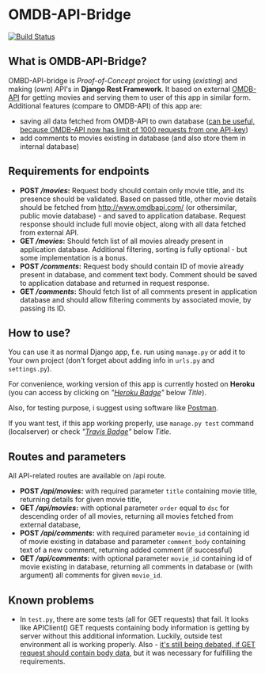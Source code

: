 # OMDB-API-Bridge
[![Build Status](https://Travis-ci.com/lobsterick/OMDB_API_Bridge.svg?branch=master)](https://travis-ci.com/lobsterick/OMDB_API_Bridge) 



## What is OMDB-API-Bridge?
OMBD-API-bridge is *Proof-of-Concept* project for using (*existing*) and making (*own*) API's in **Django Rest Framework**. It based on external [OMDB-API](http://www.omdbapi.com/) for getting movies and serving them to user of this app in similar form.
Additional features (compare to OMDB-API) of this app are:
* saving all data fetched from OMDB-API to own database ([<u>can be useful, because OMDB-API now has limit of 1000 requests from one API-key</u>](https://www.patreon.com/bePatron?u=5038490))
* add comments to movies existing in database (and also store them in internal database)


## Requirements for endpoints
* **POST */movies*:**
Request body should contain only movie title, and its presence should be validated. Based on passed title, other movie details should be fetched from http://www.omdbapi.com/ (or othersimilar, public movie database) - and saved to application database. Request response should include full movie object, along with all data fetched from external API.
* **GET */movies*:**
Should fetch list of all movies already present in application database.
Additional filtering, sorting is fully optional - but some implementation is a bonus.
* **POST */comments*:**
Request body should contain ID of movie already present in database, and comment text body.
Comment should be saved to application database and returned in request response.
* **GET */comments*:** Should fetch list of all comments present in application database and should allow filtering comments by associated movie, by passing its ID. 

## How to use?
You can use it as normal Django app, f.e. run using `manage.py` or add it to Your own project (don't forget about adding info in `urls.py` and `settings.py`).

For convenience, working version of this app is currently hosted on **Heroku** (you can access by clicking on *"<u>Heroku Badge</u>"* below *Title*).

Also, for testing purpose, i suggest using software like [Postman](https://www.getpostman.com/).

If you want test, if this app working properly, use `manage.py test` command (localserver) or check *"<u>Travis Badge</u>"* below *Title*.

## Routes and parameters
All API-related routes are available on /api route.
* **POST */api/movies*:** with required parameter `title` containing movie title, returning details for given movie title,
* **GET */api/movies*:** with optional parameter `order` equal to `dsc` for descending order of all movies, returning all movies fetched from external database,
* **POST */api/comments*:** with required parameter `movie_id` containing id of movie existing in database and parameter `comment_body` containing text of a new comment, returning added comment (if successful)
* **GET */api/comments*:** with optional parameter `movie_id` containing id of movie existing in database, returning all comments in database or (with argument) all comments for given `movie_id`.


## Known problems
* In `test.py`, there are some tests (all for GET requests) that fail. It looks like APIClient() GET requests containing body information is getting by server without this additional information. Luckily, outside test environment all is working properly. Also - [it's still being debated, if GET request should contain body data](https://github.com/postmanlabs/postman-app-support/issues/131), but it was necessary for fulfilling the requirements.
